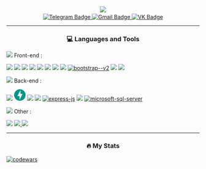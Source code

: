 <div id="header" align="center">
  <img src="https://media1.tenor.com/m/URNss2tclLkAAAAd/best-flim-ever.gif" width="100"/>
</div>
<div id="badges" align="center">
  <a href="https://t.me/allosaurusss">
    <img src="https://img.shields.io/badge/Telegram-2CA5E0?style=for-the-badge&logo=telegram&logoColor=white" alt="Telegram Badge"/>
  </a>
  <a href="mailto:a.d.kulichenko@gmail.com">
    <img src="https://img.shields.io/badge/Gmail-D14836?style=for-the-badge&logo=gmail&logoColor=white" alt="Gmail Badge"/>
  </a>
  <a href="https://vk.com/allosaurus_bakh">
    <img src="https://img.shields.io/badge/вконтакте-%232E87FB.svg?&style=for-the-badge&logo=vk&logoColor=white" alt="VK Badge"/>
  </a>
</div>

---

<h3 align="center">
  &#128187 Languages and Tools
</h3>
<div>
  <p><img src="https://media.giphy.com/media/ek5DHaD97RU0tsVs6f/giphy.gif?cid=ecf05e47wyuw9vat1nosfw1sz130214h3lkxfoy17slc570l&ep=v1_stickers_search&rid=giphy.gif&ct=s" width="30"> Front-end :</p>
  <a href="https://en.wikipedia.org/wiki/HTML"><img src="https://cdn.jsdelivr.net/gh/devicons/devicon/icons/html5/html5-plain.svg" width="30"/></a>
  <a href="https://en.wikipedia.org/wiki/CSS"><img src="https://cdn.jsdelivr.net/gh/devicons/devicon/icons/css3/css3-plain.svg" width="30"/></a>
  <a href="https://en.wikipedia.org/wiki/JavaScript"><img src="https://cdn.jsdelivr.net/gh/devicons/devicon/icons/javascript/javascript-plain.svg" width="30"/></a>
  <a href="https://www.typescriptlang.org"><img src="https://cdn.jsdelivr.net/gh/devicons/devicon/icons/typescript/typescript-plain.svg" width="30"/></a>
  <a href="https://react.dev"><img src="https://cdn.jsdelivr.net/gh/devicons/devicon/icons/react/react-original.svg" width="30"/></a>
  <a href="https://redux.js.org"><img src="https://cdn.jsdelivr.net/gh/devicons/devicon/icons/redux/redux-original.svg" width="30"/></a>
  <a href="https://sass-lang.com"><img src="https://cdn.jsdelivr.net/gh/devicons/devicon/icons/sass/sass-original.svg" width="30"/></a>
  <a href="https://webpack.js.org"><img src="https://cdn.jsdelivr.net/gh/devicons/devicon/icons/webpack/webpack-original.svg" width="30"/></a>
  <a href="https://getbootstrap.com"><img width="30" src="https://img.icons8.com/color/48/bootstrap--v2.png" alt="bootstrap--v2"/></a>
  <a href="https://www.figma.com"><img src="https://cdn.jsdelivr.net/gh/devicons/devicon/icons/figma/figma-original.svg" width="30"/></a>
  <a href="https://www.adobe.com/ru/products/photoshop.html"><img src="https://cdn.jsdelivr.net/gh/devicons/devicon/icons/photoshop/photoshop-plain.svg" width="30"/></a>

  <p></p>
  <p><img src="https://media.giphy.com/media/VW73tscHHsu4w/giphy.gif?cid=ecf05e47pj8ecbp8cgjoocejk5werv8pswf18f07j59dkp9m&ep=v1_stickers_search&rid=giphy.gif&ct=s" width="30"> Back-end :</p>
  <a href="https://www.python.org"><img src="https://cdn.jsdelivr.net/gh/devicons/devicon/icons/python/python-original.svg" width="30"/></a>
  <a href="https://fastapi.tiangolo.com"><img src="https://raw.githubusercontent.com/devicons/devicon/6910f0503efdd315c8f9b858234310c06e04d9c0/icons/fastapi/fastapi-original.svg" width="30"/></a>
  <a href="https://nodejs.org/docs/latest/api/"><img src="https://cdn.jsdelivr.net/gh/devicons/devicon/icons/nodejs/nodejs-plain.svg" width="30"/></a>
  <a href="https://www.mongodb.com"><img src="https://cdn.jsdelivr.net/gh/devicons/devicon/icons/mongodb/mongodb-original.svg" width="30"/></a>
  <a href="https://expressjs.com"><img width="30" height="30" src="https://img.icons8.com/fluency/48/000000/express-js.png" alt="express-js"/></a>
  <a href="https://www.mysql.com"><img src="https://cdn.jsdelivr.net/gh/devicons/devicon/icons/mysql/mysql-original.svg" width="30"/></a>
  <a href="https://learn.microsoft.com/ru-ru/sql/sql-server/what-is-sql-server?view=sql-server-ver16"><img width="30" src="https://img.icons8.com/color/48/microsoft-sql-server.png" alt="microsoft-sql-server"/></a>

  <p></p>
  <p><img src="https://media.giphy.com/media/75ZaxapnyMp2w/giphy.gif?cid=ecf05e47zkesfdq825hihv6h3gessj7ihw6kqqomer8r7jyc&ep=v1_gifs_search&rid=giphy.gif&ct=g" width="25"> Other :</p>
  <a href="https://en.wikipedia.org/wiki/C%2B%2B"><img src="https://cdn.jsdelivr.net/gh/devicons/devicon/icons/cplusplus/cplusplus-plain.svg" width="30"/></a>
  <a href="https://www.swift.org"><img src="https://cdn.jsdelivr.net/gh/devicons/devicon/icons/swift/swift-original.svg" width="30"/> </a> 
  <a href="https://git-scm.com"><img src="https://cdn.jsdelivr.net/gh/devicons/devicon/icons/git/git-original.svg" width="30"/></a>
</div>

---

<h3 align="center">
  &#128293 My Stats
</h3>

[![codewars](https://www.codewars.com/users/AllosaurusBakh/badges/large)](https://www.codewars.com/users/AllosaurusBakh)


<!--
codewars: [![codewars](https://www.codewars.com/users/AllosaurusBakh/badges/large)](https://www.codewars.com/users/AllosaurusBakh)
doge: https://media.giphy.com/media/mukzZ4GlySR3y/giphy.gif?cid=ecf05e47q08qt8cppot3wb264msaclczch2ybtqz46itfgwl&ep=v1_stickers_search&rid=giphy.gif&ct=s
dog: https://media2.giphy.com/media/v1.Y2lkPTc5MGI3NjExMmxnMW1nd2MxeHA5NmlyZDhseDhtZDk4ZnB0cjBqOHhoZHhyZzVmZSZlcD12MV9pbnRlcm5hbF9naWZfYnlfaWQmY3Q9Zw/Dh5q0sShxgp13DwrvG/giphy.gif
ping: https://media1.giphy.com/media/EqIJGfyNyhTZpEPlxx/giphy.gif?cid=ecf05e473fk7l8wc7kpa90pxnc0t0rasoc2tayvaohfdww5o&ep=v1_stickers_search&rid=giphy.gif&ct=s
**AllosaurusBakh/AllosaurusBakh** is a ✨ _special_ ✨ repository because its `README.md` (this file) appears on your GitHub profile.

Here are some ideas to get you started:

- 🔭 I’m currently working on ...
- 🌱 I’m currently learning ...
- 👯 I’m looking to collaborate on ...
- 🤔 I’m looking for help with ...
- 💬 Ask me about ...
- 📫 How to reach me: ...
- 😄 Pronouns: ...
- ⚡ Fun fact: ...
-->
